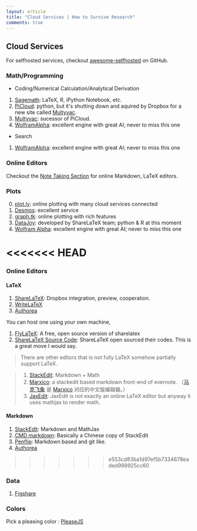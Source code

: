 ```yaml
---
layout: article
title: "Cloud Services | How to Survive Research"
comments: true
---
```


## Cloud Services

For selfhosted services, checkout [awesome-selfhosted](https://github.com/Kickball/awesome-selfhosted) on GitHub.


### Math/Programming

* Coding/Numerical Calculation/Analytical Derivation
 1. [Sagemath](https://cloud.sagemath.com/): LaTeX, R, iPython Notebook, etc.
 2. [PiCloud](http://picloud.com): python, but it's shutting down and aquired by Dropbox for a new site called [Multyvac](http://www.multyvac.com/).
 3. [Multyvac](https://www.multyvac.com/): sucessor of PiCloud.
 4. [WolframAlpha](http://www.wolframalpha.com/): excellent engine with great AI; never to miss this one

* Search
 1. [WolframAlpha](http://www.wolframalpha.com/): excellent engine with great AI; never to miss this one


### Online Editors

Checkout the [Note Taking Section](note-taking.html) for online Markdown, LaTeX editors.



### Plots

0. [plot.ly](https://plot.ly/): online plotting with many cloud services connected
1. [Desmos](https://www.desmos.com/calculator): excellent service
2. [graph.tk](http://graph.tk/): online plotting with rich features
3. [DataJoy](https://www.getdatajoy.com): developed by ShareLaTeX team; python & R at this moment
4. [Wolfram Alpha](http://www.wolframalpha.com/): excellent engine with great AI; never to miss this one



<<<<<<< HEAD
=======
### Online Editors


#### LaTeX


1. [ShareLaTeX](https://www.sharelatex.com/): Dropbox integration, preview, cooperation.
2. [WriteLaTeX](https://www.writelatex.com/)
3. [Authorea](https://www.authorea.com/)


You can host one using your own machine,

1. [FlyLaTeX](https://github.com/alabid/flylatex): A free, open source version of sharelatex
2. [ShareLaTeX Source Code](https://github.com/sharelatex/sharelatex): ShareLaTeX open sourced their codes. This is a great move I would say.


> There are other editors that is not fully LaTeX somehow partially support LaTeX.

> 1. [StackEdit](http://stackedit.io): Markdown + Math
> 2. [Marxico](http://marxi.co/): a stackedit based markdown front-end of evernote.  （[马克飞象](http://maxiang.info/) 是 [Marxico](http://marxi.co/) 对应的中文版编辑器。）
> 3. [JaxEdit](http://jaxedit.com/): JaxEdit is not exactly an online LaTeX editor but anyway it uses mathjax to render math.

#### Markdown

1. [StackEdit](https://stackedit.io/): Markdown and MathJax
2. [CMD markdown](https://www.zybuluo.com/mdeditor): Basically a Chinese copy of StackEdit
3. [Penflip](https://www.penflip.com/): Markdown based and git like.
4. [Authorea](https://www.authorea.com/)
>>>>>>> e553cd83ba1d97ef5b7334678eaded998925cc60


### Data

1. [Figshare](http://figshare.com/)



### Colors

Pick a pleasing color : [PleaseJS](http://www.checkman.io/please/)
